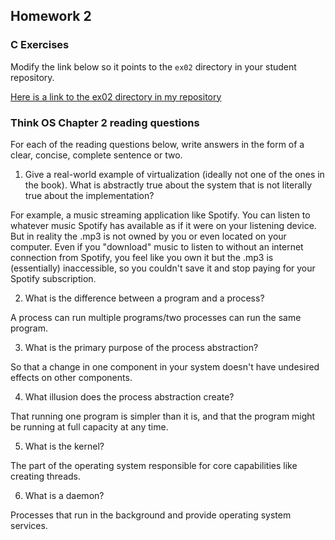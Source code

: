 ## Homework 2

### C Exercises

Modify the link below so it points to the `ex02` directory in your
student repository.

[Here is a link to the ex02 directory in my repository](https://github.com/nmohamed/ExercisesInC/tree/master/exercises/ex02)

### Think OS Chapter 2 reading questions

For each of the reading questions below, write answers in the form of
a clear, concise, complete sentence or two.

1. Give a real-world example of virtualization (ideally not one of
the ones in the book).  What is abstractly true about the system that
is not literally true about the implementation?

For example, a music streaming application like Spotify. You can listen to whatever music Spotify has available as if it were on your listening device. But in reality the .mp3 is not owned by you or even located on your computer. Even if you "download" music to listen to without an internet connection from Spotify, you feel like you own it but the .mp3 is (essentially) inaccessible, so you couldn't save it and stop paying for your Spotify subscription.

2. What is the difference between a program and a process?

A process can run multiple programs/two processes can run the same program.

3. What is the primary purpose of the process abstraction?

So that a change in one component in your system doesn't have undesired effects on other components.

4. What illusion does the process abstraction create?

That running one program is simpler than it is, and that the program might be running at full capacity at any time.

5. What is the kernel?

The part of the operating system responsible for core capabilities like creating threads.

6. What is a daemon?

Processes that run in the background and provide operating system services.
